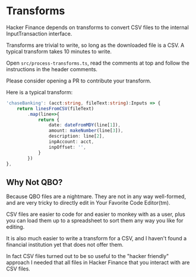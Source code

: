 # Transforms

Hacker Finance depends on transforms to convert CSV files to
the internal InputTransaction interface.

Transforms are trivial to write, so long as the downloaded file
is a CSV.  A typical transform takes 10 minutes to write.

Open `src/process-transforms.ts`, read the comments at top and follow
the instructions in the header comments.

Please consider opening a PR to contribute your transform.

Here is a typical transform:

```ts
'chaseBanking': (acct:string, fileText:string):Inputs => { 
    return linesFromCSV(fileText)
        .map(line=>{
            return { 
                date: dateFromMDY(line[1]),
                amount: makeNumber(line[3]),
                description: line[2],
                inpAccount: acct,
                inpOffset: '',
            }
        })
},
```

## Why Not QBO?

Because QBO files are a nightmare.  They are not in any way well-formed,
and are very tricky to directly edit in Your Favorite Code Editor(tm).

CSV files are easier to code for and easier to monkey with as a user, plus
you can load them up to a spreadsheet to sort them any way you like
for editing.

It is also much easier to write a transform for a CSV, and I haven't found
a financial institution yet that does not offer them.

In fact CSV files turned out to be so useful to the "hacker friendly"
approach I needed that all files in Hacker Finance that you interact
with are CSV files.